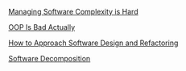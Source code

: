 [Managing Software Complexity is Hard](./Manage_Software_Complexity_Is_Hard.md)

[OOP Is Bad Actually](./OOP_Is_Bad_Actually/OOP_Is_Bad_Actually.md)

[How to Approach Software Design and Refactoring](./How_To_Approach_Software_Design_Refactoring.md)

[Software Decomposition](./Software_Decomposition/Software_Decomposition.md)